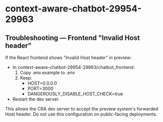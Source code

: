 # context-aware-chatbot-29954-29963

## Troubleshooting — Frontend "Invalid Host header"

If the React frontend shows "Invalid Host header" in preview:

- In context-aware-chatbot-29954-29963/chatbot_frontend:
  1. Copy .env.example to .env
  2. Keep:
     - HOST=0.0.0.0
     - PORT=3000
     - DANGEROUSLY_DISABLE_HOST_CHECK=true
- Restart the dev server.

This allows the CRA dev server to accept the preview system's forwarded Host header. Do not use this configuration on public-facing deployments.